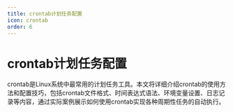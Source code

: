 ```yaml
---
title: crontab计划任务配置
icon: crontab
order: 6
---
```


# crontab计划任务配置

crontab是Linux系统中最常用的计划任务工具。本文将详细介绍crontab的使用方法和配置技巧，包括crontab文件格式、时间表达式语法、环境变量设置、日志记录等内容，通过实际案例展示如何使用crontab实现各种周期性任务的自动执行。
